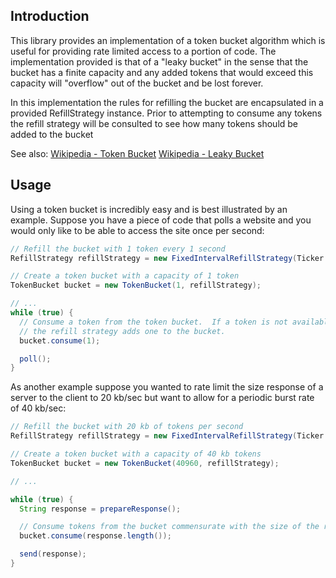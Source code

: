 Introduction
------------
This library provides an implementation of a token bucket algorithm which is useful for providing rate limited access
to a portion of code.  The implementation provided is that of a "leaky bucket" in the sense that the bucket has a finite
capacity and any added tokens that would exceed this capacity will "overflow" out of the bucket and be lost forever.

In this implementation the rules for refilling the bucket are encapsulated in a provided RefillStrategy instance.  Prior
to attempting to consume any tokens the refill strategy will be consulted to see how many tokens should be added to the
bucket

See also:
  [Wikipedia - Token Bucket](http://en.wikipedia.org/wiki/Token_bucket)
  [Wikipedia - Leaky Bucket](http://en.wikipedia.org/wiki/Leaky_bucket)

Usage
-----
Using a token bucket is incredibly easy and is best illustrated by an example.  Suppose you have a piece of code that
polls a website and you would only like to be able to access the site once per second:

```java
// Refill the bucket with 1 token every 1 second
RefillStrategy refillStrategy = new FixedIntervalRefillStrategy(Ticker.systemTicker(), 1, 1, TimeUnit.SECONDS);

// Create a token bucket with a capacity of 1 token
TokenBucket bucket = new TokenBucket(1, refillStrategy);

// ...
while (true) {
  // Consume a token from the token bucket.  If a token is not available this method will block until
  // the refill strategy adds one to the bucket.
  bucket.consume(1);

  poll();
}
```

As another example suppose you wanted to rate limit the size response of a server to the client to 20 kb/sec but want to
allow for a periodic burst rate of 40 kb/sec:

```java
// Refill the bucket with 20 kb of tokens per second
RefillStrategy refillStrategy = new FixedIntervalRefillStrategy(Ticker.systemTicker(), 20480, 1, TimeUnit.SECONDS);

// Create a token bucket with a capacity of 40 kb tokens
TokenBucket bucket = new TokenBucket(40960, refillStrategy);

// ...

while (true) {
  String response = prepareResponse();

  // Consume tokens from the bucket commensurate with the size of the response
  bucket.consume(response.length());

  send(response);
}
```